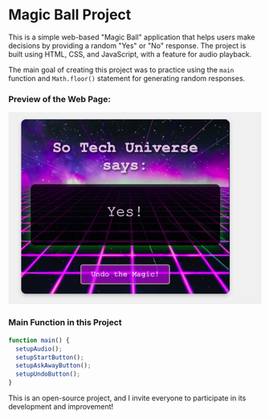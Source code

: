 # Magic Ball Project

This is a simple web-based "Magic Ball" application that helps users make decisions by providing a random "Yes" or "No" response. The project is built using HTML, CSS, and JavaScript, with a feature for audio playback.

The main goal of creating this project was to practice using the `main` function and `Math.floor()` statement for generating random responses.

### Preview of the Web Page:

![Preview of the Magic Ball Project](assets/images/image.png)


### Main Function in this Project

```javascript
function main() {
  setupAudio();
  setupStartButton();
  setupAskAwayButton();
  setupUndoButton();
}
```
This is an open-source project, and I invite everyone to participate in its development and improvement!
